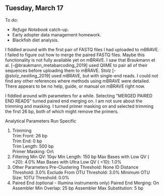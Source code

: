 
## Tuesday, March 17

To do:

* *Refuge Notebook* catch-up.
* Early adopter data management homework.
* Blackfish diet analysis.

I fiddled around with the first pair of FASTQ files I had uploaded to mBRAVE. I failed to figure out how to merge the paired FASTQ files. Maybe this functionality is not fully available yet on mBRAVE. I saw that Braukmann et al. [-@braukmann_metabarcoding_2019] used QIIME to pair all of their sequences before uploading them to mBRAVE. Stolz [-@stolz_nestling_2019] used mBRAVE, but with single-end reads. I could not find any other references where methods using mBRAVE were detailed. There appears to be no help, guide, or manual on mBRAVE right now.

I fiddled around with parameters for a while. Selecting "MERGED PAIRED END READS" turned paired end merging on. I am not sure about the trimming and masking. I turned primer masking on and selected trimming the first 26 bp, both of which might remove the primers.

Analytical Parameters Run Specific
1. Trimming\
Trim Front: 26 bp\
Trim End: 0 bp\
Trim Length: 500 bp\
Primer Masking: On\
2. Filtering
Min QV: 10qv
Min Length: 150 bp 
Max Bases with Low QV ( <20): 4.0%
Max Bases with Ultra Low QV ( <10): 1.0%
3. Other Parameters
Pre-Clustering Threshold: None
ID Distance Threshold: 3.0%
Exclude From OTU Threshold: 3.0%
Minimum OTU Size: 1OTU Threshold: 0.0%
4. Paired End (optional - Illumina instruments only)
Paired End Merging: On
Assembler Min Overlap: 25 bp 
Assembler Max Substitution: 5 bp 


